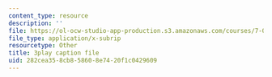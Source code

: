 ```yaml
---
content_type: resource
description: ''
file: https://ol-ocw-studio-app-production.s3.amazonaws.com/courses/7-012-introduction-to-biology-fall-2004/282cea358cb858608e7420f1c0429609_E2sRItjdLGI.vtt
file_type: application/x-subrip
resourcetype: Other
title: 3play caption file
uid: 282cea35-8cb8-5860-8e74-20f1c0429609
---
```

